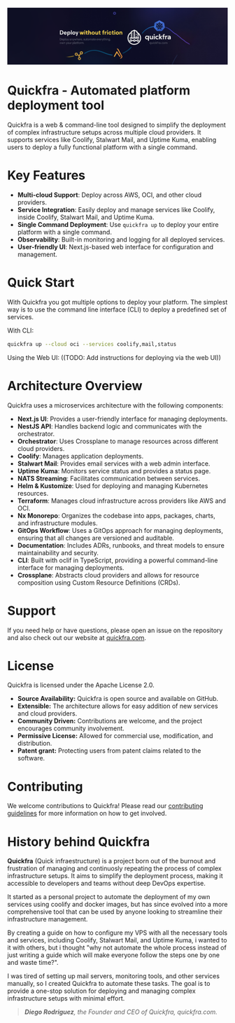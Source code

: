 ![](./assets/banner.png)

# Quickfra - Automated platform deployment tool
Quickfra is a web & command-line tool designed to simplify the deployment of complex infrastructure setups across multiple cloud providers. It supports services like Coolify, Stalwart Mail, and Uptime Kuma, enabling users to deploy a fully functional platform with a single command.

# Key Features
- **Multi-cloud Support**: Deploy across AWS, OCI, and other cloud providers.
- **Service Integration**: Easily deploy and manage services like Coolify, inside Coolify, Stalwart Mail, and Uptime Kuma.
- **Single Command Deployment**: Use `quickfra up` to deploy your entire platform with a single command.
- **Observability**: Built-in monitoring and logging for all deployed services.
- **User-friendly UI**: Next.js-based web interface for configuration and management.

# Quick Start
With Quickfra you got multiple options to deploy your platform. The simplest way is to use the command line interface (CLI) to deploy a predefined set of services.

With CLI:
```bash
quickfra up --cloud oci --services coolify,mail,status
```

Using the Web UI:
((TODO: Add instructions for deploying via the web UI))

# Architecture Overview
Quickfra uses a microservices architecture with the following components:
- **Next.js UI**: Provides a user-friendly interface for managing deployments.
- **NestJS API**: Handles backend logic and communicates with the orchestrator.
- **Orchestrator**: Uses Crossplane to manage resources across different cloud providers.
- **Coolify**: Manages application deployments.
- **Stalwart Mail**: Provides email services with a web admin interface.
- **Uptime Kuma**: Monitors service status and provides a status page.
- **NATS Streaming**: Facilitates communication between services.
- **Helm & Kustomize**: Used for deploying and managing Kubernetes resources.
- **Terraform**: Manages cloud infrastructure across providers like AWS and OCI.
- **Nx Monorepo**: Organizes the codebase into apps, packages, charts, and infrastructure modules.
- **GitOps Workflow**: Uses a GitOps approach for managing deployments, ensuring that all changes are versioned and auditable.
- **Documentation**: Includes ADRs, runbooks, and threat models to ensure maintainability and security.
- **CLI**: Built with oclif in TypeScript, providing a powerful command-line interface for managing deployments.
- **Crossplane**: Abstracts cloud providers and allows for resource composition using Custom Resource Definitions (CRDs).

# Support
If you need help or have questions, please open an issue on the repository and also check out our website at [quickfra.com](https://quickfra.com).

# License
Quickfra is licensed under the Apache License 2.0.

- **Source Availability:** Quickfra is open source and available on GitHub.
- **Extensible:** The architecture allows for easy addition of new services and cloud providers.
- **Community Driven:** Contributions are welcome, and the project encourages community involvement.
- **Permissive License:** Allowed for commercial use, modification, and distribution.
- **Patent grant:** Protecting users from patent claims related to the software.

# Contributing
We welcome contributions to Quickfra! Please read our [contributing guidelines](CONTRIBUTING.md) for more information on how to get involved.

# History behind Quickfra
**Quickfra** (Quick infraestructure) is a project born out of the burnout and frustration of managing and continuosly repeating the process of complex infrastructure setups. It aims to simplify the deployment process, making it accessible to developers and teams without deep DevOps expertise.

It started as a personal project to automate the deployment of my own services using coolify and docker images, but has since evolved into a more comprehensive tool that can be used by anyone looking to streamline their infrastructure management.

By creating a guide on how to configure my VPS with all the necessary tools and services, including Coolify, Stalwart Mail, and Uptime Kuma, i wanted to it with others, but i thought "why not automate the whole process instead of just writing a guide which will make everyone follow the steps one by one and waste time?".

I was tired of setting up mail servers, monitoring tools, and other services manually, so I created Quickfra to automate these tasks. The goal is to provide a one-stop solution for deploying and managing complex infrastructure setups with minimal effort.

> _**Diego Rodriguez**, the Founder and CEO of Quickfra, quickfra.com._